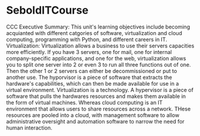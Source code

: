 # SeboldITCourse
CCC
Executive Summary:
This unit's learning objectives include becoming acquianted with different catgories of software, virtualization and cloud computing, programming with Python, and different careers in IT.
Virtualization:
Virtualization allows a business to use their servers capacities more efficiently.  If you have 3 servers, one for mail, one for internal company-specific applications, and one for the web, virtualization allows you to split one server into 2 or even 3 to run all three functions out of one.  Then the other 1 or 2 servers can either be decommissioned or put to another use.  The hyporvisor is a piece of software that extracts the hardware's capabilities, which can then be made available for use in a virtual environment.  Virtualization is a technology.  A hypervisor is a piece of software that pulls the hardwares resources and makes them available in the form of virtual machines. Whereas cloud computing is an IT environment that allows users to share resources across a network. THese resources are pooled into a cloud, with management software to allow administrative oversight and automation software to narrow the need for human interaction.
